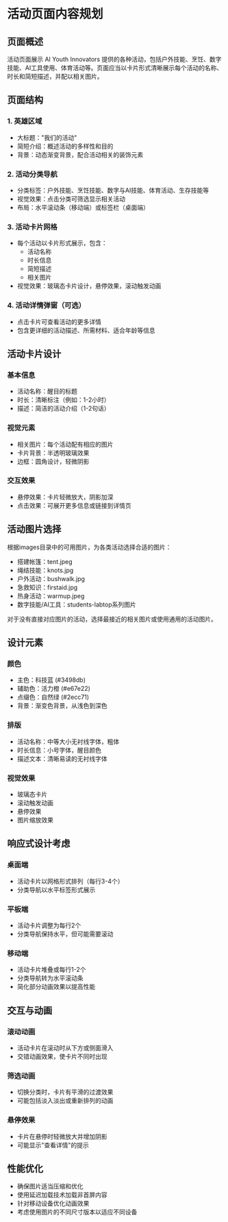 # 活动页面内容规划

## 页面概述

活动页面展示 AI Youth Innovators 提供的各种活动，包括户外技能、烹饪、数字技能、AI工具使用、体育活动等。页面应当以卡片形式清晰展示每个活动的名称、时长和简短描述，并配以相关图片。

## 页面结构

### 1. 英雄区域
- 大标题："我们的活动"
- 简短介绍：概述活动的多样性和目的
- 背景：动态渐变背景，配合活动相关的装饰元素

### 2. 活动分类导航
- 分类标签：户外技能、烹饪技能、数字与AI技能、体育活动、生存技能等
- 视觉效果：点击分类可筛选显示相关活动
- 布局：水平滚动条（移动端）或标签栏（桌面端）

### 3. 活动卡片网格
- 每个活动以卡片形式展示，包含：
  - 活动名称
  - 时长信息
  - 简短描述
  - 相关图片
- 视觉效果：玻璃态卡片设计，悬停效果，滚动触发动画

### 4. 活动详情弹窗（可选）
- 点击卡片可查看活动的更多详情
- 包含更详细的活动描述、所需材料、适合年龄等信息

## 活动卡片设计

### 基本信息
- 活动名称：醒目的标题
- 时长：清晰标注（例如：1-2小时）
- 描述：简洁的活动介绍（1-2句话）

### 视觉元素
- 相关图片：每个活动配有相应的图片
- 卡片背景：半透明玻璃效果
- 边框：圆角设计，轻微阴影

### 交互效果
- 悬停效果：卡片轻微放大，阴影加深
- 点击效果：可展开更多信息或链接到详情页

## 活动图片选择

根据images目录中的可用图片，为各类活动选择合适的图片：

- 搭建帐篷：tent.jpeg
- 绳结技能：knots.jpg
- 户外活动：bushwalk.jpg
- 急救知识：firstaid.jpg
- 热身活动：warmup.jpeg
- 数字技能/AI工具：students-labtop系列图片

对于没有直接对应图片的活动，选择最接近的相关图片或使用通用的活动图片。

## 设计元素

### 颜色
- 主色：科技蓝 (#3498db)
- 辅助色：活力橙 (#e67e22)
- 点缀色：自然绿 (#2ecc71)
- 背景：渐变色背景，从浅色到深色

### 排版
- 活动名称：中等大小无衬线字体，粗体
- 时长信息：小号字体，醒目颜色
- 描述文本：清晰易读的无衬线字体

### 视觉效果
- 玻璃态卡片
- 滚动触发动画
- 悬停效果
- 图片缩放效果

## 响应式设计考虑

### 桌面端
- 活动卡片以网格形式排列（每行3-4个）
- 分类导航以水平标签形式展示

### 平板端
- 活动卡片调整为每行2个
- 分类导航保持水平，但可能需要滚动

### 移动端
- 活动卡片堆叠或每行1-2个
- 分类导航转为水平滚动条
- 简化部分动画效果以提高性能

## 交互与动画

### 滚动动画
- 活动卡片在滚动时从下方或侧面滑入
- 交错动画效果，使卡片不同时出现

### 筛选动画
- 切换分类时，卡片有平滑的过渡效果
- 可能包括淡入淡出或重新排列的动画

### 悬停效果
- 卡片在悬停时轻微放大并增加阴影
- 可能显示"查看详情"的提示

## 性能优化

- 确保图片适当压缩和优化
- 使用延迟加载技术加载非首屏内容
- 针对移动设备优化动画效果
- 考虑使用图片的不同尺寸版本以适应不同设备